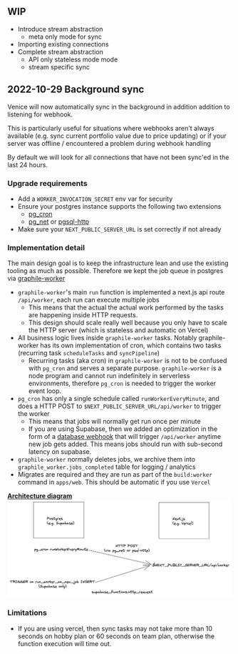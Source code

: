 
## WIP
- Introduce stream abstraction
  - meta only mode for sync
- Importing existing connections
- Complete stream abstraction
  - API only stateless mode mode
  - stream specific sync

## 2022-10-29 Background sync

Venice will now automatically sync in the background in addition addition to listening for webhook.

This is particularly useful for situations where webhooks aren't always available (e.g. sync current portfolio value due to price updating) or if your server was offline / encountered a problem during webhook handling

By default we will look for all connections that have not been sync'ed in the last 24 hours.

### Upgrade requirements

- Add a `WORKER_INVOCATION_SECRET` env var for security
- Ensure your postgres instance supports the following two extensions
  - [pg_cron](https://github.com/citusdata/pg_cron)
  - [pg_net](https://github.com/supabase/pg_net/) or [pgsql-http](https://github.com/pramsey/pgsql-http)
- Make sure your `NEXT_PUBLIC_SERVER_URL` is set correctly if not already

### Implementation detail

The main design goal is to keep the infrastructure lean and use the existing tooling as much as possible. Therefore we kept the job queue in postgres via [graphile-worker](https://github.com/graphile/worker/)

- `graphile-worker`'s main `run` function is implemented a next.js api route `/api/worker`, each run can execute multiple jobs
  - This means that the actual the actual work performed by the tasks are happening inside HTTP requests.
  - This design should scale really well because you only have to scale the HTTP server (which is stateless and automatic on Vercel)
- All business logic lives inside `graphile-worker` tasks. Notably graphile-worker has its own implementation of cron, which contains two tasks (recurring task `scheduleTasks` and `syncPipeline`)
  - Recurring tasks (aka cron) in `graphile-worker` is not to be confused with `pg_cron` and serves a separate purpose. `graphile-worker` is a node program and cannot run indefinitely in serverless environments, therefore `pg_cron` is needed to trigger the worker event loop.
- `pg_cron` has only a single schedule called `runWorkerEveryMinute`, and does a HTTP POST to `$NEXT_PUBLIC_SERVER_URL/api/worker` to trigger the worker
  - This means that jobs will normally get run once per minute
  - If you are using Supabase, then we added an optimization in the form of a [database webhook](https://supabase.com/blog/supabase-functions-updates#database-webhooks-alpha) that will trigger `/api/worker` anytime new job gets added. This means jobs should run with sub-second latency on supabase.
- `graphile-worker` normally deletes jobs, we archive them into `graphile_worker.jobs_completed` table for logging / analytics
- Migrates are required and they are run as part of the `build:worker` command in `apps/web`. This should be automatic if you use `Vercel`

[**Architecture diagram**](https://excalidraw.com/#json=ieN-yfQae4hZxIIyD0qrI,tiCIzHkByX9Z6ZszHLDKnw)
![Architecture](./docs/background-sync-architecture.png)

### Limitations

- If you are using vercel, then sync tasks may not take more than 10 seconds on hobby plan or 60 seconds on team plan, otherwise the function execution will time out.
